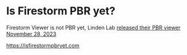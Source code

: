 # Is Firestorm PBR yet?

Firestorm Viewer is not PBR yet, Linden Lab [released their PBR viewer November 28, 2023](https://community.secondlife.com/blogs/entry/14536-second-life-pbr-materials-official-launch)

https://isfirestormpbryet.com
